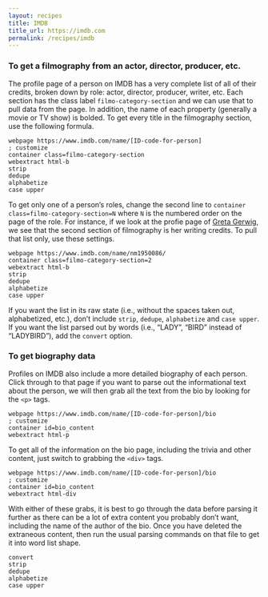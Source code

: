 ```yaml
---
layout: recipes
title: IMDB
title_url: https://imdb.com
permalink: /recipes/imdb
---
```


### To get a filmography from an actor, director, producer, etc.

The profile page of a person on IMDB has a very complete list of all of their credits, broken down by role: actor, director, producer, writer, etc. Each section has the class label `filmo-category-section` and we can use that to pull data from the page. In addition, the name of each property (generally a movie or TV show) is bolded. To get every title in the filmography section, use the following formula.
```
webpage https://www.imdb.com/name/[ID-code-for-person]                     ; customize
container class=filmo-category-section
webextract html-b
strip
dedupe
alphabetize
case upper
```
To get only one of a person’s roles, change the second line to `container class=filmo-category-section=N` where `N` is the numbered order on the page of the role. For instance, if we look at the profie page of [Greta Gerwig](https://www.imdb.com/name/nm1950086), we see that the second section of filmography is her writing credits. To pull that list only, use these settings.

```
webpage https://www.imdb.com/name/nm1950086/
container class=filmo-category-section=2
webextract html-b
strip
dedupe
alphabetize
case upper
```
If you want the list in its raw state (i.e., without the spaces taken out, alphabetized, etc.), don’t include `strip`, `dedupe`, `alphabetize` and `case upper`.  If you want the list parsed out by words (i.e., “LADY”, “BIRD” instead of “LADYBIRD”), add the `convert` option.

### To get biography data

Profiles on IMDB also include a more detailed biography of each person. Click through to that page if you want to parse out the informational text about the person, we will then grab all the text from the bio by looking for the `<p>` tags.
```
webpage https://www.imdb.com/name/[ID-code-for-person]/bio                ; customize
container id=bio_content
webextract html-p
```
To get all of the information on the bio page, including the trivia and other content, just switch to grabbing the `<div>` tags.
```
webpage https://www.imdb.com/name/[ID-code-for-person]/bio                ; customize
container id=bio_content
webextract html-div
```
With either of these grabs, it is best to go through the data before parsing it further as there can be a lot of extra content you probably don’t want, including the name of the author of the bio. Once you have deleted the extraneous content, then run the usual parsing commands on that file to get it into word list shape.

```
convert
strip
dedupe
alphabetize
case upper
```

